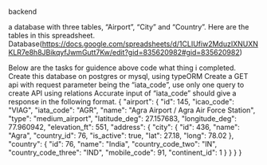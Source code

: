 backend 

a database with three tables, “Airport”, “City” and  “Country”. 
Here are the tables in this spreadsheet. Database(https://docs.google.com/spreadsheets/d/1CLIUfiw2MduzIXNUXNKLR7e8h8JBikqyfJwmGutt7Kw/edit?gid=835620982#gid=835620982)

Below are the tasks for guidence above code what thing i completed.
Create this database on postgres or mysql, using typeORM
Create a GET api with request parameter being the “iata_code”, use only one query to create API using relations
Accurate input of “iata_code” should give a response in the following format.
{
  "airport": {
    "id": 145,
    "icao_code": "VIAG",
    "iata_code": "AGR",
    "name": "Agra Airport / Agra Air Force Station",
    "type": "medium_airport",
    "latitude_deg": 27.157683,
    "longitude_deg": 77.960942,
    "elevation_ft": 551,
    "address": {
      "city": {
        "id": 436,
        "name": "Agra",
        "country_id": 76,
        "is_active": true,
        "lat": 27.18,
        "long": 78.02
      },
      "country": {
        "id": 76,
        "name": "India",
        "country_code_two": "IN",
        "country_code_three": "IND",
        "mobile_code": 91,
        "continent_id": 1
      }
    }
  }
}
